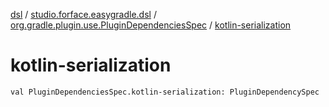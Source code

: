 [dsl](../../index.md) / [studio.forface.easygradle.dsl](../index.md) / [org.gradle.plugin.use.PluginDependenciesSpec](index.md) / [kotlin-serialization](./kotlin-serialization.md)

# kotlin-serialization

`val PluginDependenciesSpec.kotlin-serialization: PluginDependencySpec`